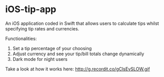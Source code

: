 # iOS-tip-app
An iOS application coded in Swift that allows users to calculate tips whilst specifying tip rates and currencies.

Functionalities:
1. Set a tip percentage of your choosing
2. Adjust currency and see your tip/bill totals change dynamically
3. Dark mode for night users

Take a look at how it works here: http://g.recordit.co/gClsEvSLOW.gif
